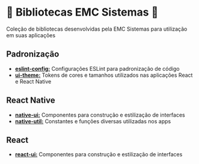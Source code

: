 # 🐰 Bibliotecas EMC Sistemas 🐰

Coleção de bibliotecas desenvolvidas pela EMC Sistemas para utilização em suas aplicações

## Padronização

- [**eslint-config:**](https://github.com/emcsistemas/bibliotecas-npm/tree/c84c53d0a9474a6afd0a97934bde7f351b5c9ca2/eslint-config) Configurações ESLint para padronização de código 
- [**ui-theme:**](https://github.com/emcsistemas/bibliotecas-npm/tree/c84c53d0a9474a6afd0a97934bde7f351b5c9ca2/ui-theme) Tokens de cores e tamanhos utilizados nas aplicações React e React Native  

## React Native

- [**native-ui:**](https://github.com/emcsistemas/bibliotecas-npm/tree/6a94b4478deaeda727ea939f273bd775d98b9307/native-ui) Componentes para construção e estilização de interfaces
- [**native-util:**](https://github.com/emcsistemas/bibliotecas-npm/tree/4043dfd3324fbdae532b7b6bddbe029741f07990/native-util) Constantes e funções diversas utilizadas nos apps

## React

- [**react-ui:**](https://github.com/emcsistemas/bibliotecas-npm/tree/95467e360f9b0f5407ac80167d729467b002f5d9/react-ui) Componentes para construção e estilização de interfaces